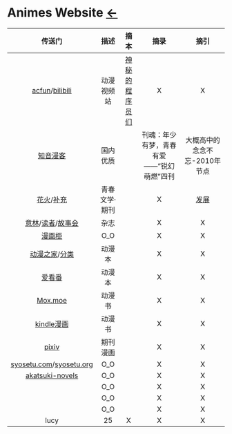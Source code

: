 <style type="text/css">
#content {margin-left: 10%;}
#content table {width:1200px;}
</style>
# Animes Website [←](../index.md)

| 传送门 | 描述 | 摘本 | 摘录 | 摘引 |
|:---:|:---:|:---:|:---:|:---:|
| [acfun](https://www.acfun.cn/)/[bilibili](https://www.bilibili.com) | 动漫视频站 | [神秘的程序员们](https://code2048.com/series/betacat/) | X | X |
| [知音漫客](https://m.zymk.cn/) | 国内优质 | []() | 刊魂：年少有梦，青春有爱——“锐幻萌燃”四刊 | 大概高中的念念不忘-2010年节点 |
| [花火](https://www.zz-news.com/com/huahuo/)/[补充](https://mall.cnki.net/magazine/magalist/HUAH2020.htm) | 青春文学·期刊 | []() | X | [发展](https://www.zhihu.com/question/24907671) |
| [意林](https://www.yilinzazhi.com/)/[读者](https://www.dzwzzz.com/)/[故事会](https://www.92gushi.com/) | 杂志 | []() | X | X |
| [漫画柜](https://www.manhuagui.com/) | O_O | []() | X | X |
| [动漫之家](https://www.dmzj.com/)/[分类](http://manhua.dmzj.com/tags/category_search/0-0-0-all-0-1-0-1.shtml) | 动漫本 | []() | X | X |
| [爱看番](http://www.ikanfan.com/) | 动漫本 | []() | X | X |
| [Mox.moe](http://vol.moe/) | 动漫书 | []() | X | X |
| [kindle漫画](http://www.kindlecomic.net/) | 动漫书 | []() | X | X |
| [pixiv](https://www.pixiv.net/) | 期刊漫画 | []() | X | X |
| [syosetu.com](http://syosetu.com/)/[syosetu.org](https://syosetu.org/) | O_O | []() | X | X |
| [akatsuki-novels](https://www.akatsuki-novels.com/) | O_O | []() | X | X |
| []() | O_O | []() | X | X |
| []() | O_O | []() | X | X |
| []() | O_O | []() | X | X |
| lucy | 25 | X | X | X |

